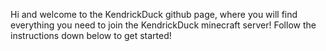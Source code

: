 Hi and welcome to the KendrickDuck github page, where you will find everything you need to join the KendrickDuck minecraft server! Follow the instructions down below to get started!
